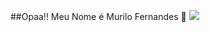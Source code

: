 ##Opaa!! Meu Nome é Murilo Fernandes 👋
![](https://www.google.com/url?sa=i&url=https%3A%2F%2Fwww.polygon.com%2F2014%2F8%2F19%2F6005949%2Fpikachu-gifs&psig=AOvVaw36oBud4OgMLBAbYJCn-Rz-&ust=1723039362208000&source=images&cd=vfe&opi=89978449&ved=0CBAQjRxqFwoTCKDn9_rD4IcDFQAAAAAdAAAAABAE)

<!--
**Omuriluu/Omuriluu** is a ✨ _special_ ✨ repository because its `README.md` (this file) appears on your GitHub profile.

Here are some ideas to get you started:

- 🔭 I’m currently working on ...
- 🌱 I’m currently learning ...
- 👯 I’m looking to collaborate on ...
- 🤔 I’m looking for help with ...
- 💬 Ask me about ...
- 📫 How to reach me: ...
- 😄 Pronouns: ...
- ⚡ Fun fact: ...
-->
